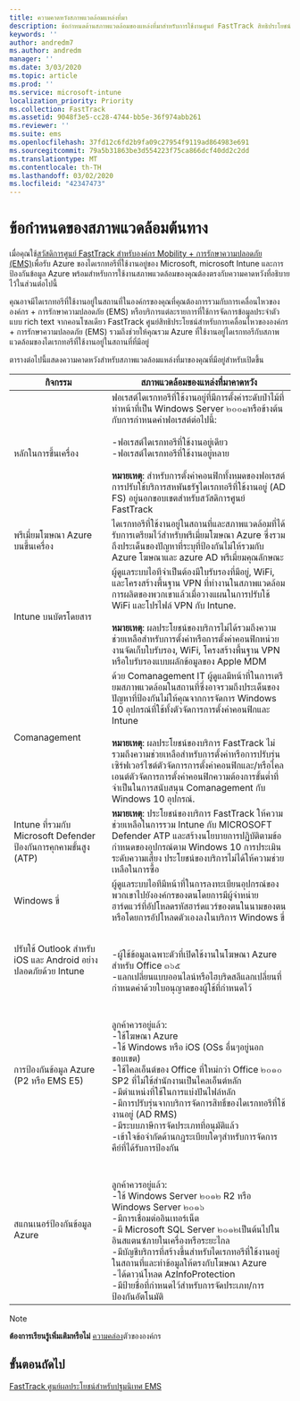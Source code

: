 ```yaml
---
title: ความคาดหวังสภาพแวดล้อมแหล่งที่มา
description: ข้อกำหนดด้านสภาพแวดล้อมของแหล่งที่มาสำหรับการใช้งานศูนย์ FastTrack สิทธิประโยชน์สำหรับ EMS
keywords: ''
author: andredm7
ms.author: andredm
manager: ''
ms.date: 3/03/2020
ms.topic: article
ms.prod: ''
ms.service: microsoft-intune
localization_priority: Priority
ms.collection: FastTrack
ms.assetid: 9048f3e5-cc28-4744-bb5e-36f974abb261
ms.reviewer: ''
ms.suite: ems
ms.openlocfilehash: 37fd12c6fd2b9fa09c27954f9119ad864983e691
ms.sourcegitcommit: 79a5b31863be3d554223f75ca866dcf40dd2c2dd
ms.translationtype: MT
ms.contentlocale: th-TH
ms.lasthandoff: 03/02/2020
ms.locfileid: "42347473"
---
```

# <a name="source-environment-expectations"></a>ข้อกำหนดของสภาพแวดล้อมต้นทาง

เมื่อคุณใช้[สวัสดิการศูนย์ FastTrack สำหรับองค์กร Mobility + การรักษาความปลอดภัย (EMS)](EMS-fasttrack-benefit-for-EMS.md)เพื่อรับ Azure ของไดเรกทอรีที่ใช้งานอยู่ของ Microsoft, microsoft Intune และการป้องกันข้อมูล Azure พร้อมสำหรับการใช้งานสภาพแวดล้อมของคุณต้องตรงกับความคาดหวังที่อธิบายไว้ในส่วนต่อไปนี้

คุณอาจมีไดเรกทอรีที่ใช้งานอยู่ในสถานที่ในองค์กรของคุณที่คุณต้องการรวมกับการเคลื่อนไหวขององค์กร + การรักษาความปลอดภัย (EMS) หรือบริการแต่ละรายการที่ใช้การจัดการข้อมูลประจำตัวแบบ rich text จากคอนโซลเดียว FastTrack ศูนย์สิทธิประโยชน์สำหรับการเคลื่อนไหวขององค์กร + การรักษาความปลอดภัย (EMS) รวมถึงช่วยให้คุณรวม Azure ที่ใช้งานอยู่ไดเรกทอรีกับสภาพแวดล้อมของไดเรกทอรีที่ใช้งานอยู่ในสถานที่ที่มีอยู่

ตารางต่อไปนี้แสดงความคาดหวังสำหรับสภาพแวดล้อมแหล่งที่มาของคุณที่มีอยู่สำหรับเปิดขึ้น

|กิจกรรม|สภาพแวดล้อมของแหล่งที่มาคาดหวัง|
|------------|----------------------------------|
|หลักในการขึ้นเครื่อง|ฟอเรสต์ไดเรกทอรีที่ใช้งานอยู่ที่มีการตั้งค่าระดับป่าไม้ที่ทำหน้าที่เป็น Windows Server ๒๐๐๘หรือข้างต้นกับการกำหนดค่าฟอเรสต์ต่อไปนี้:<br /><br />-ฟอเรสต์ไดเรกทอรีที่ใช้งานอยู่เดียว<br />-ฟอเรสต์ไดเรกทอรีที่ใช้งานอยู่หลาย </br></br>**หมายเหตุ**: สำหรับการตั้งค่าคอนฟิกทั้งหมดของฟอเรสต์การปรับใช้บริการสหพันธรัฐไดเรกทอรีที่ใช้งานอยู่ (AD FS) อยู่นอกขอบเขตสำหรับสวัสดิการศูนย์ FastTrack|
|พรีเมี่ยมโฆษณา Azure บนขึ้นเครื่อง|ไดเรกทอรีที่ใช้งานอยู่ในสถานที่และสภาพแวดล้อมที่ได้รับการเตรียมไว้สำหรับพรีเมี่ยมโฆษณา Azure ซึ่งรวมถึงประเด็นของปัญหาที่ระบุที่ป้องกันไม่ให้รวมกับ Azure โฆษณาและ azure AD พรีเมี่ยมคุณลักษณะ|
|Intune บนบัตรโดยสาร| ผู้ดูแลระบบไอทีจำเป็นต้องมีใบรับรองที่มีอยู่, WiFi, และโครงสร้างพื้นฐาน VPN ที่ทำงานในสภาพแวดล้อมการผลิตของพวกเขาแล้วเมื่อวางแผนในการปรับใช้ WiFi และโปรไฟล์ VPN กับ Intune.<br /><br /> **หมายเหตุ**: ผลประโยชน์ของบริการไม่ได้รวมถึงความช่วยเหลือสำหรับการตั้งค่าหรือการตั้งค่าคอนฟิกหน่วยงานจัดเก็บใบรับรอง, WiFi, โครงสร้างพื้นฐาน VPN หรือใบรับรองแบบผลักข้อมูลของ Apple MDM  |
|Comanagement|ด้วย Comanagement IT ผู้ดูแลมีหน้าที่ในการเตรียมสภาพแวดล้อมในสถานที่ซึ่งอาจรวมถึงประเด็นของปัญหาที่ป้องกันไม่ให้คุณจากการจัดการ Windows 10 อุปกรณ์ที่ใช้ทั้งตัวจัดการการตั้งค่าคอนฟิกและ Intune<br /><br />**หมายเหตุ**: ผลประโยชน์ของบริการ FastTrack ไม่รวมถึงความช่วยเหลือสำหรับการตั้งค่าหรือการปรับรุ่นเซิร์ฟเวอร์ไซต์ตัวจัดการการตั้งค่าคอนฟิกและ/หรือไคลเอนต์ตัวจัดการการตั้งค่าคอนฟิกความต้องการขั้นต่ำที่จำเป็นในการสนับสนุน Comanagement กับ Windows 10 อุปกรณ์. |
|Intune ที่รวมกับ Microsoft Defender ป้องกันการคุกคามขั้นสูง (ATP)|**หมายเหตุ**: ประโยชน์ของบริการ FastTrack ให้ความช่วยเหลือในการรวม Intune กับ MICROSOFT Defender ATP และสร้างนโยบายการปฏิบัติตามข้อกำหนดของอุปกรณ์ตาม Windows 10 การประเมินระดับความเสี่ยง ประโยชน์ของบริการไม่ได้ให้ความช่วยเหลือในการซื้อ |
|Windows ขี่|ผู้ดูแลระบบไอทีมีหน้าที่ในการลงทะเบียนอุปกรณ์ของพวกเขาไปยังองค์กรของตนโดยการมีผู้จำหน่ายฮาร์ดแวร์ที่อัปโหลดรหัสฮาร์ดแวร์ของตนในนามของตนหรือโดยการอัปโหลดตัวเองลงในบริการ Windows ขี่ |
|ปรับใช้ Outlook สำหรับ iOS และ Android อย่างปลอดภัยด้วย Intune|<br /><br />-ผู้ใช้ข้อมูลเฉพาะตัวที่เปิดใช้งานในโฆษณา Azure สำหรับ Office ๓๖๕<br />-แลกเปลี่ยนแบบออนไลน์หรือไฮบริดสลีแลกเปลี่ยนที่กำหนดค่าด้วยใบอนุญาตของผู้ใช้ที่กำหนดไว้<br />|
|การป้องกันข้อมูล Azure (P2 หรือ EMS E5)|<br /><br />ลูกค้าควรอยู่แล้ว: <br /> -ใช้โฆษณา Azure<br />-ใช้ Windows หรือ iOS (OSs อื่นๆอยู่นอกขอบเขต)<br /> -ใช้ไคลเอ็นต์ของ Office ที่ใหม่กว่า Office ๒๐๑๐ SP2 ที่ไม่ใช้สำนักงานเป็นไคลเอ็นต์หลัก <br /> -มีตำแหน่งที่ใช้ในการแบ่งปันไฟล์หลัก  <br /> -มีการปรับรุ่นจากบริการจัดการสิทธิ์ของไดเรกทอรีที่ใช้งานอยู่ (AD RMS) <br /> -มีระบบภาษีการจัดประเภทที่อนุมัติแล้ว <br /> -เข้าใจข้อจำกัดด้านกฎระเบียบใดๆสำหรับการจัดการคีย์ที่ได้รับการป้องกัน <br />|
|สแกนเนอร์ป้องกันข้อมูล Azure|<br /><br /> ลูกค้าควรอยู่แล้ว: <br /> -ใช้ Windows Server ๒๐๑๒ R2 หรือ Windows Server ๒๐๑๖<br /> -มีการเชื่อมต่ออินเทอร์เน็ต <br /> -มี Microsoft SQL Server ๒๐๑๒เป็นต้นไปในอินสแตนซ์ภายในเครื่องหรือระยะไกล  <br /> -มีบัญชีบริการที่สร้างขึ้นสำหรับไดเรกทอรีที่ใช้งานอยู่ในสถานที่และทำข้อมูลให้ตรงกับโฆษณา Azure  <br /> -ได้ดาวน์โหลด AzInfoProtection <br /> -มีป้ายชื่อที่กำหนดไว้สำหรับการจัดประเภท/การป้องกันอัตโนมัติ<br />|

> [!NOTE]
> **ต้องการเรียนรู้เพิ่มเติมหรือไม่** 
> [ความคล่อง](https://www.microsoft.com/cloud-platform/enterprise-mobility)ตัวขององค์กร

## <a name="next-steps"></a>ขั้นตอนถัดไป

[FastTrack ศูนย์ผลประโยชน์สำหรับปฐมนิเทศ EMS](EMS-onboarding-phases.md)
